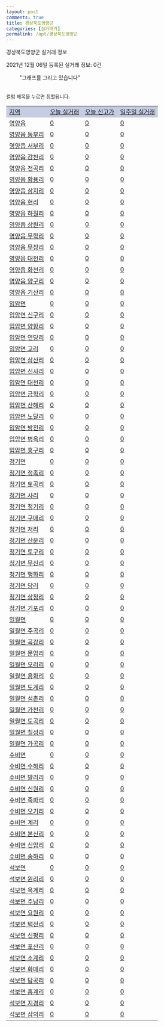 ```yaml
---
layout: post
comments: true
title: 경상북도영양군
categories: [실거래가]
permalink: /apt/경상북도영양군
---
```


경상북도영양군 실거래 정보

2021년 12월 06일 등록된 실거래 정보: 0건

<!--<script async src="https://pagead2.googlesyndication.com/pagead/js/adsbygoogle.js?client=ca-pub-3485438051770037"
 crossorigin="anonymous"></script>-->

<script type="text/javascript">
  google.charts.load('current', {'packages':['corechart']});
  google.charts.setOnLoadCallback(drawChart);

  function drawChart() {
    var data = google.visualization.arrayToDataTable([['거래일', '매매', '전월세', '전매'], ['21-01', 3, 0, 0], ['21-02', 1, 0, 0], ['21-04', 1, 1, 0], ['21-06', 1, 0, 0], ['21-07', 1, 0, 0], ['21-08', 1, 0, 0], ['21-09', 0, 2, 0], ['21-11', 0, 1, 0]]);

    var options = {
      title: '최근 1년간 유형별 거래량 추이',
      legend: { position: 'bottom' }
    };

    setTimeout(function() {
        var chart = new google.visualization.LineChart(document.getElementById('columnchart_material'));
        chart.draw(data, (options));
        document.getElementById('loading').style.display = 'none';
        var dayLabel = (new Date()).getDay();
        if (dayLabel < 2) {
            sorttable.innerSortFunction.apply(document.getElementById('week'), []);
            sorttable.innerSortFunction.apply(document.getElementById('week'), []);        
        }
        else {
            sorttable.innerSortFunction.apply(document.getElementById('today'), []);
            sorttable.innerSortFunction.apply(document.getElementById('today'), []);
        }
    }, 200);

  }
</script>

<div id="loading" style="z-index:20; display: block; margin-left: 35px">"그래프를 그리고 있습니다"</div>
<div id="columnchart_material" style="width: 95%; margin-left: -35px; display: block"></div>
<!--<div style="width: 95%; margin-left: -35px; display: block">
      <script async src="https://pagead2.googlesyndication.com/pagead/js/adsbygoogle.js?client=ca-pub-3485438051770037"
          crossorigin="anonymous"></script>
      <ins class="adsbygoogle"
          style="display:block"
          data-ad-format="fluid"
          data-ad-layout-key="-fb+5w+4e-db+86"
          data-ad-client="ca-pub-3485438051770037"
          data-ad-slot="1827090281"></ins>
      <script>
          (adsbygoogle = window.adsbygoogle || []).push({});
      </script>
</div>-->
<br>

<font size='small' style='font-size: small;'>컬럼 제목을 누르면 정렬됩니다.</font>
<table class="sortable">
  <tr style='background-color: rgba(114, 132, 186,0.4);'>
    <td id="region"><a href="#">지역</a></td>
    <td id="today"><a href="#">오늘 실거래</a></td>
    <td id="today_new"><a href="#">오늘 신고가</a></td>
    <td id="week"><a href="#">일주일 실거래</a></td>
  </tr>

  
  <tr class="item">
    <td><a href="경상북도영양군영양읍">영양읍</a></td>
    <td><a href="경상북도영양군영양읍">0</a></td>
    <td><a href="경상북도영양군영양읍">0</a></td>
    <td><a href="경상북도영양군영양읍">0</a></td>
  </tr>
    

  <tr class="item">
    <td><a href="경상북도영양군영양읍동부리">영양읍 동부리</a></td>
    <td><a href="경상북도영양군영양읍동부리">0</a></td>
    <td><a href="경상북도영양군영양읍동부리">0</a></td>
    <td><a href="경상북도영양군영양읍동부리">0</a></td>
  </tr>
    

  <tr class="item">
    <td><a href="경상북도영양군영양읍서부리">영양읍 서부리</a></td>
    <td><a href="경상북도영양군영양읍서부리">0</a></td>
    <td><a href="경상북도영양군영양읍서부리">0</a></td>
    <td><a href="경상북도영양군영양읍서부리">0</a></td>
  </tr>
    

  <tr class="item">
    <td><a href="경상북도영양군영양읍감천리">영양읍 감천리</a></td>
    <td><a href="경상북도영양군영양읍감천리">0</a></td>
    <td><a href="경상북도영양군영양읍감천리">0</a></td>
    <td><a href="경상북도영양군영양읍감천리">0</a></td>
  </tr>
    

  <tr class="item">
    <td><a href="경상북도영양군영양읍전곡리">영양읍 전곡리</a></td>
    <td><a href="경상북도영양군영양읍전곡리">0</a></td>
    <td><a href="경상북도영양군영양읍전곡리">0</a></td>
    <td><a href="경상북도영양군영양읍전곡리">0</a></td>
  </tr>
    

  <tr class="item">
    <td><a href="경상북도영양군영양읍황용리">영양읍 황용리</a></td>
    <td><a href="경상북도영양군영양읍황용리">0</a></td>
    <td><a href="경상북도영양군영양읍황용리">0</a></td>
    <td><a href="경상북도영양군영양읍황용리">0</a></td>
  </tr>
    

  <tr class="item">
    <td><a href="경상북도영양군영양읍삼지리">영양읍 삼지리</a></td>
    <td><a href="경상북도영양군영양읍삼지리">0</a></td>
    <td><a href="경상북도영양군영양읍삼지리">0</a></td>
    <td><a href="경상북도영양군영양읍삼지리">0</a></td>
  </tr>
    

  <tr class="item">
    <td><a href="경상북도영양군영양읍현리">영양읍 현리</a></td>
    <td><a href="경상북도영양군영양읍현리">0</a></td>
    <td><a href="경상북도영양군영양읍현리">0</a></td>
    <td><a href="경상북도영양군영양읍현리">0</a></td>
  </tr>
    

  <tr class="item">
    <td><a href="경상북도영양군영양읍하원리">영양읍 하원리</a></td>
    <td><a href="경상북도영양군영양읍하원리">0</a></td>
    <td><a href="경상북도영양군영양읍하원리">0</a></td>
    <td><a href="경상북도영양군영양읍하원리">0</a></td>
  </tr>
    

  <tr class="item">
    <td><a href="경상북도영양군영양읍상원리">영양읍 상원리</a></td>
    <td><a href="경상북도영양군영양읍상원리">0</a></td>
    <td><a href="경상북도영양군영양읍상원리">0</a></td>
    <td><a href="경상북도영양군영양읍상원리">0</a></td>
  </tr>
    

  <tr class="item">
    <td><a href="경상북도영양군영양읍무학리">영양읍 무학리</a></td>
    <td><a href="경상북도영양군영양읍무학리">0</a></td>
    <td><a href="경상북도영양군영양읍무학리">0</a></td>
    <td><a href="경상북도영양군영양읍무학리">0</a></td>
  </tr>
    

  <tr class="item">
    <td><a href="경상북도영양군영양읍무창리">영양읍 무창리</a></td>
    <td><a href="경상북도영양군영양읍무창리">0</a></td>
    <td><a href="경상북도영양군영양읍무창리">0</a></td>
    <td><a href="경상북도영양군영양읍무창리">0</a></td>
  </tr>
    

  <tr class="item">
    <td><a href="경상북도영양군영양읍대천리">영양읍 대천리</a></td>
    <td><a href="경상북도영양군영양읍대천리">0</a></td>
    <td><a href="경상북도영양군영양읍대천리">0</a></td>
    <td><a href="경상북도영양군영양읍대천리">0</a></td>
  </tr>
    

  <tr class="item">
    <td><a href="경상북도영양군영양읍화천리">영양읍 화천리</a></td>
    <td><a href="경상북도영양군영양읍화천리">0</a></td>
    <td><a href="경상북도영양군영양읍화천리">0</a></td>
    <td><a href="경상북도영양군영양읍화천리">0</a></td>
  </tr>
    

  <tr class="item">
    <td><a href="경상북도영양군영양읍양구리">영양읍 양구리</a></td>
    <td><a href="경상북도영양군영양읍양구리">0</a></td>
    <td><a href="경상북도영양군영양읍양구리">0</a></td>
    <td><a href="경상북도영양군영양읍양구리">0</a></td>
  </tr>
    

  <tr class="item">
    <td><a href="경상북도영양군영양읍기산리">영양읍 기산리</a></td>
    <td><a href="경상북도영양군영양읍기산리">0</a></td>
    <td><a href="경상북도영양군영양읍기산리">0</a></td>
    <td><a href="경상북도영양군영양읍기산리">0</a></td>
  </tr>
    

  <tr class="item">
    <td><a href="경상북도영양군입암면">입암면</a></td>
    <td><a href="경상북도영양군입암면">0</a></td>
    <td><a href="경상북도영양군입암면">0</a></td>
    <td><a href="경상북도영양군입암면">0</a></td>
  </tr>
    

  <tr class="item">
    <td><a href="경상북도영양군입암면신구리">입암면 신구리</a></td>
    <td><a href="경상북도영양군입암면신구리">0</a></td>
    <td><a href="경상북도영양군입암면신구리">0</a></td>
    <td><a href="경상북도영양군입암면신구리">0</a></td>
  </tr>
    

  <tr class="item">
    <td><a href="경상북도영양군입암면양항리">입암면 양항리</a></td>
    <td><a href="경상북도영양군입암면양항리">0</a></td>
    <td><a href="경상북도영양군입암면양항리">0</a></td>
    <td><a href="경상북도영양군입암면양항리">0</a></td>
  </tr>
    

  <tr class="item">
    <td><a href="경상북도영양군입암면연당리">입암면 연당리</a></td>
    <td><a href="경상북도영양군입암면연당리">0</a></td>
    <td><a href="경상북도영양군입암면연당리">0</a></td>
    <td><a href="경상북도영양군입암면연당리">0</a></td>
  </tr>
    

  <tr class="item">
    <td><a href="경상북도영양군입암면교리">입암면 교리</a></td>
    <td><a href="경상북도영양군입암면교리">0</a></td>
    <td><a href="경상북도영양군입암면교리">0</a></td>
    <td><a href="경상북도영양군입암면교리">0</a></td>
  </tr>
    

  <tr class="item">
    <td><a href="경상북도영양군입암면삼산리">입암면 삼산리</a></td>
    <td><a href="경상북도영양군입암면삼산리">0</a></td>
    <td><a href="경상북도영양군입암면삼산리">0</a></td>
    <td><a href="경상북도영양군입암면삼산리">0</a></td>
  </tr>
    

  <tr class="item">
    <td><a href="경상북도영양군입암면신사리">입암면 신사리</a></td>
    <td><a href="경상북도영양군입암면신사리">0</a></td>
    <td><a href="경상북도영양군입암면신사리">0</a></td>
    <td><a href="경상북도영양군입암면신사리">0</a></td>
  </tr>
    

  <tr class="item">
    <td><a href="경상북도영양군입암면대천리">입암면 대천리</a></td>
    <td><a href="경상북도영양군입암면대천리">0</a></td>
    <td><a href="경상북도영양군입암면대천리">0</a></td>
    <td><a href="경상북도영양군입암면대천리">0</a></td>
  </tr>
    

  <tr class="item">
    <td><a href="경상북도영양군입암면금학리">입암면 금학리</a></td>
    <td><a href="경상북도영양군입암면금학리">0</a></td>
    <td><a href="경상북도영양군입암면금학리">0</a></td>
    <td><a href="경상북도영양군입암면금학리">0</a></td>
  </tr>
    

  <tr class="item">
    <td><a href="경상북도영양군입암면산해리">입암면 산해리</a></td>
    <td><a href="경상북도영양군입암면산해리">0</a></td>
    <td><a href="경상북도영양군입암면산해리">0</a></td>
    <td><a href="경상북도영양군입암면산해리">0</a></td>
  </tr>
    

  <tr class="item">
    <td><a href="경상북도영양군입암면노달리">입암면 노달리</a></td>
    <td><a href="경상북도영양군입암면노달리">0</a></td>
    <td><a href="경상북도영양군입암면노달리">0</a></td>
    <td><a href="경상북도영양군입암면노달리">0</a></td>
  </tr>
    

  <tr class="item">
    <td><a href="경상북도영양군입암면방전리">입암면 방전리</a></td>
    <td><a href="경상북도영양군입암면방전리">0</a></td>
    <td><a href="경상북도영양군입암면방전리">0</a></td>
    <td><a href="경상북도영양군입암면방전리">0</a></td>
  </tr>
    

  <tr class="item">
    <td><a href="경상북도영양군입암면병옥리">입암면 병옥리</a></td>
    <td><a href="경상북도영양군입암면병옥리">0</a></td>
    <td><a href="경상북도영양군입암면병옥리">0</a></td>
    <td><a href="경상북도영양군입암면병옥리">0</a></td>
  </tr>
    

  <tr class="item">
    <td><a href="경상북도영양군입암면흥구리">입암면 흥구리</a></td>
    <td><a href="경상북도영양군입암면흥구리">0</a></td>
    <td><a href="경상북도영양군입암면흥구리">0</a></td>
    <td><a href="경상북도영양군입암면흥구리">0</a></td>
  </tr>
    

  <tr class="item">
    <td><a href="경상북도영양군청기면">청기면</a></td>
    <td><a href="경상북도영양군청기면">0</a></td>
    <td><a href="경상북도영양군청기면">0</a></td>
    <td><a href="경상북도영양군청기면">0</a></td>
  </tr>
    

  <tr class="item">
    <td><a href="경상북도영양군청기면정족리">청기면 정족리</a></td>
    <td><a href="경상북도영양군청기면정족리">0</a></td>
    <td><a href="경상북도영양군청기면정족리">0</a></td>
    <td><a href="경상북도영양군청기면정족리">0</a></td>
  </tr>
    

  <tr class="item">
    <td><a href="경상북도영양군청기면토곡리">청기면 토곡리</a></td>
    <td><a href="경상북도영양군청기면토곡리">0</a></td>
    <td><a href="경상북도영양군청기면토곡리">0</a></td>
    <td><a href="경상북도영양군청기면토곡리">0</a></td>
  </tr>
    

  <tr class="item">
    <td><a href="경상북도영양군청기면사리">청기면 사리</a></td>
    <td><a href="경상북도영양군청기면사리">0</a></td>
    <td><a href="경상북도영양군청기면사리">0</a></td>
    <td><a href="경상북도영양군청기면사리">0</a></td>
  </tr>
    

  <tr class="item">
    <td><a href="경상북도영양군청기면청기리">청기면 청기리</a></td>
    <td><a href="경상북도영양군청기면청기리">0</a></td>
    <td><a href="경상북도영양군청기면청기리">0</a></td>
    <td><a href="경상북도영양군청기면청기리">0</a></td>
  </tr>
    

  <tr class="item">
    <td><a href="경상북도영양군청기면구매리">청기면 구매리</a></td>
    <td><a href="경상북도영양군청기면구매리">0</a></td>
    <td><a href="경상북도영양군청기면구매리">0</a></td>
    <td><a href="경상북도영양군청기면구매리">0</a></td>
  </tr>
    

  <tr class="item">
    <td><a href="경상북도영양군청기면저리">청기면 저리</a></td>
    <td><a href="경상북도영양군청기면저리">0</a></td>
    <td><a href="경상북도영양군청기면저리">0</a></td>
    <td><a href="경상북도영양군청기면저리">0</a></td>
  </tr>
    

  <tr class="item">
    <td><a href="경상북도영양군청기면산운리">청기면 산운리</a></td>
    <td><a href="경상북도영양군청기면산운리">0</a></td>
    <td><a href="경상북도영양군청기면산운리">0</a></td>
    <td><a href="경상북도영양군청기면산운리">0</a></td>
  </tr>
    

  <tr class="item">
    <td><a href="경상북도영양군청기면토구리">청기면 토구리</a></td>
    <td><a href="경상북도영양군청기면토구리">0</a></td>
    <td><a href="경상북도영양군청기면토구리">0</a></td>
    <td><a href="경상북도영양군청기면토구리">0</a></td>
  </tr>
    

  <tr class="item">
    <td><a href="경상북도영양군청기면무진리">청기면 무진리</a></td>
    <td><a href="경상북도영양군청기면무진리">0</a></td>
    <td><a href="경상북도영양군청기면무진리">0</a></td>
    <td><a href="경상북도영양군청기면무진리">0</a></td>
  </tr>
    

  <tr class="item">
    <td><a href="경상북도영양군청기면행화리">청기면 행화리</a></td>
    <td><a href="경상북도영양군청기면행화리">0</a></td>
    <td><a href="경상북도영양군청기면행화리">0</a></td>
    <td><a href="경상북도영양군청기면행화리">0</a></td>
  </tr>
    

  <tr class="item">
    <td><a href="경상북도영양군청기면당리">청기면 당리</a></td>
    <td><a href="경상북도영양군청기면당리">0</a></td>
    <td><a href="경상북도영양군청기면당리">0</a></td>
    <td><a href="경상북도영양군청기면당리">0</a></td>
  </tr>
    

  <tr class="item">
    <td><a href="경상북도영양군청기면상청리">청기면 상청리</a></td>
    <td><a href="경상북도영양군청기면상청리">0</a></td>
    <td><a href="경상북도영양군청기면상청리">0</a></td>
    <td><a href="경상북도영양군청기면상청리">0</a></td>
  </tr>
    

  <tr class="item">
    <td><a href="경상북도영양군청기면기포리">청기면 기포리</a></td>
    <td><a href="경상북도영양군청기면기포리">0</a></td>
    <td><a href="경상북도영양군청기면기포리">0</a></td>
    <td><a href="경상북도영양군청기면기포리">0</a></td>
  </tr>
    

  <tr class="item">
    <td><a href="경상북도영양군일월면">일월면</a></td>
    <td><a href="경상북도영양군일월면">0</a></td>
    <td><a href="경상북도영양군일월면">0</a></td>
    <td><a href="경상북도영양군일월면">0</a></td>
  </tr>
    

  <tr class="item">
    <td><a href="경상북도영양군일월면주곡리">일월면 주곡리</a></td>
    <td><a href="경상북도영양군일월면주곡리">0</a></td>
    <td><a href="경상북도영양군일월면주곡리">0</a></td>
    <td><a href="경상북도영양군일월면주곡리">0</a></td>
  </tr>
    

  <tr class="item">
    <td><a href="경상북도영양군일월면곡강리">일월면 곡강리</a></td>
    <td><a href="경상북도영양군일월면곡강리">0</a></td>
    <td><a href="경상북도영양군일월면곡강리">0</a></td>
    <td><a href="경상북도영양군일월면곡강리">0</a></td>
  </tr>
    

  <tr class="item">
    <td><a href="경상북도영양군일월면문암리">일월면 문암리</a></td>
    <td><a href="경상북도영양군일월면문암리">0</a></td>
    <td><a href="경상북도영양군일월면문암리">0</a></td>
    <td><a href="경상북도영양군일월면문암리">0</a></td>
  </tr>
    

  <tr class="item">
    <td><a href="경상북도영양군일월면오리리">일월면 오리리</a></td>
    <td><a href="경상북도영양군일월면오리리">0</a></td>
    <td><a href="경상북도영양군일월면오리리">0</a></td>
    <td><a href="경상북도영양군일월면오리리">0</a></td>
  </tr>
    

  <tr class="item">
    <td><a href="경상북도영양군일월면용화리">일월면 용화리</a></td>
    <td><a href="경상북도영양군일월면용화리">0</a></td>
    <td><a href="경상북도영양군일월면용화리">0</a></td>
    <td><a href="경상북도영양군일월면용화리">0</a></td>
  </tr>
    

  <tr class="item">
    <td><a href="경상북도영양군일월면도계리">일월면 도계리</a></td>
    <td><a href="경상북도영양군일월면도계리">0</a></td>
    <td><a href="경상북도영양군일월면도계리">0</a></td>
    <td><a href="경상북도영양군일월면도계리">0</a></td>
  </tr>
    

  <tr class="item">
    <td><a href="경상북도영양군일월면섬촌리">일월면 섬촌리</a></td>
    <td><a href="경상북도영양군일월면섬촌리">0</a></td>
    <td><a href="경상북도영양군일월면섬촌리">0</a></td>
    <td><a href="경상북도영양군일월면섬촌리">0</a></td>
  </tr>
    

  <tr class="item">
    <td><a href="경상북도영양군일월면가천리">일월면 가천리</a></td>
    <td><a href="경상북도영양군일월면가천리">0</a></td>
    <td><a href="경상북도영양군일월면가천리">0</a></td>
    <td><a href="경상북도영양군일월면가천리">0</a></td>
  </tr>
    

  <tr class="item">
    <td><a href="경상북도영양군일월면도곡리">일월면 도곡리</a></td>
    <td><a href="경상북도영양군일월면도곡리">0</a></td>
    <td><a href="경상북도영양군일월면도곡리">0</a></td>
    <td><a href="경상북도영양군일월면도곡리">0</a></td>
  </tr>
    

  <tr class="item">
    <td><a href="경상북도영양군일월면칠성리">일월면 칠성리</a></td>
    <td><a href="경상북도영양군일월면칠성리">0</a></td>
    <td><a href="경상북도영양군일월면칠성리">0</a></td>
    <td><a href="경상북도영양군일월면칠성리">0</a></td>
  </tr>
    

  <tr class="item">
    <td><a href="경상북도영양군일월면가곡리">일월면 가곡리</a></td>
    <td><a href="경상북도영양군일월면가곡리">0</a></td>
    <td><a href="경상북도영양군일월면가곡리">0</a></td>
    <td><a href="경상북도영양군일월면가곡리">0</a></td>
  </tr>
    

  <tr class="item">
    <td><a href="경상북도영양군수비면">수비면</a></td>
    <td><a href="경상북도영양군수비면">0</a></td>
    <td><a href="경상북도영양군수비면">0</a></td>
    <td><a href="경상북도영양군수비면">0</a></td>
  </tr>
    

  <tr class="item">
    <td><a href="경상북도영양군수비면수하리">수비면 수하리</a></td>
    <td><a href="경상북도영양군수비면수하리">0</a></td>
    <td><a href="경상북도영양군수비면수하리">0</a></td>
    <td><a href="경상북도영양군수비면수하리">0</a></td>
  </tr>
    

  <tr class="item">
    <td><a href="경상북도영양군수비면발리리">수비면 발리리</a></td>
    <td><a href="경상북도영양군수비면발리리">0</a></td>
    <td><a href="경상북도영양군수비면발리리">0</a></td>
    <td><a href="경상북도영양군수비면발리리">0</a></td>
  </tr>
    

  <tr class="item">
    <td><a href="경상북도영양군수비면신원리">수비면 신원리</a></td>
    <td><a href="경상북도영양군수비면신원리">0</a></td>
    <td><a href="경상북도영양군수비면신원리">0</a></td>
    <td><a href="경상북도영양군수비면신원리">0</a></td>
  </tr>
    

  <tr class="item">
    <td><a href="경상북도영양군수비면죽파리">수비면 죽파리</a></td>
    <td><a href="경상북도영양군수비면죽파리">0</a></td>
    <td><a href="경상북도영양군수비면죽파리">0</a></td>
    <td><a href="경상북도영양군수비면죽파리">0</a></td>
  </tr>
    

  <tr class="item">
    <td><a href="경상북도영양군수비면오기리">수비면 오기리</a></td>
    <td><a href="경상북도영양군수비면오기리">0</a></td>
    <td><a href="경상북도영양군수비면오기리">0</a></td>
    <td><a href="경상북도영양군수비면오기리">0</a></td>
  </tr>
    

  <tr class="item">
    <td><a href="경상북도영양군수비면계리">수비면 계리</a></td>
    <td><a href="경상북도영양군수비면계리">0</a></td>
    <td><a href="경상북도영양군수비면계리">0</a></td>
    <td><a href="경상북도영양군수비면계리">0</a></td>
  </tr>
    

  <tr class="item">
    <td><a href="경상북도영양군수비면본신리">수비면 본신리</a></td>
    <td><a href="경상북도영양군수비면본신리">0</a></td>
    <td><a href="경상북도영양군수비면본신리">0</a></td>
    <td><a href="경상북도영양군수비면본신리">0</a></td>
  </tr>
    

  <tr class="item">
    <td><a href="경상북도영양군수비면신암리">수비면 신암리</a></td>
    <td><a href="경상북도영양군수비면신암리">0</a></td>
    <td><a href="경상북도영양군수비면신암리">0</a></td>
    <td><a href="경상북도영양군수비면신암리">0</a></td>
  </tr>
    

  <tr class="item">
    <td><a href="경상북도영양군수비면송하리">수비면 송하리</a></td>
    <td><a href="경상북도영양군수비면송하리">0</a></td>
    <td><a href="경상북도영양군수비면송하리">0</a></td>
    <td><a href="경상북도영양군수비면송하리">0</a></td>
  </tr>
    

  <tr class="item">
    <td><a href="경상북도영양군석보면">석보면</a></td>
    <td><a href="경상북도영양군석보면">0</a></td>
    <td><a href="경상북도영양군석보면">0</a></td>
    <td><a href="경상북도영양군석보면">0</a></td>
  </tr>
    

  <tr class="item">
    <td><a href="경상북도영양군석보면원리리">석보면 원리리</a></td>
    <td><a href="경상북도영양군석보면원리리">0</a></td>
    <td><a href="경상북도영양군석보면원리리">0</a></td>
    <td><a href="경상북도영양군석보면원리리">0</a></td>
  </tr>
    

  <tr class="item">
    <td><a href="경상북도영양군석보면옥계리">석보면 옥계리</a></td>
    <td><a href="경상북도영양군석보면옥계리">0</a></td>
    <td><a href="경상북도영양군석보면옥계리">0</a></td>
    <td><a href="경상북도영양군석보면옥계리">0</a></td>
  </tr>
    

  <tr class="item">
    <td><a href="경상북도영양군석보면주남리">석보면 주남리</a></td>
    <td><a href="경상북도영양군석보면주남리">0</a></td>
    <td><a href="경상북도영양군석보면주남리">0</a></td>
    <td><a href="경상북도영양군석보면주남리">0</a></td>
  </tr>
    

  <tr class="item">
    <td><a href="경상북도영양군석보면요원리">석보면 요원리</a></td>
    <td><a href="경상북도영양군석보면요원리">0</a></td>
    <td><a href="경상북도영양군석보면요원리">0</a></td>
    <td><a href="경상북도영양군석보면요원리">0</a></td>
  </tr>
    

  <tr class="item">
    <td><a href="경상북도영양군석보면택전리">석보면 택전리</a></td>
    <td><a href="경상북도영양군석보면택전리">0</a></td>
    <td><a href="경상북도영양군석보면택전리">0</a></td>
    <td><a href="경상북도영양군석보면택전리">0</a></td>
  </tr>
    

  <tr class="item">
    <td><a href="경상북도영양군석보면신평리">석보면 신평리</a></td>
    <td><a href="경상북도영양군석보면신평리">0</a></td>
    <td><a href="경상북도영양군석보면신평리">0</a></td>
    <td><a href="경상북도영양군석보면신평리">0</a></td>
  </tr>
    

  <tr class="item">
    <td><a href="경상북도영양군석보면포산리">석보면 포산리</a></td>
    <td><a href="경상북도영양군석보면포산리">0</a></td>
    <td><a href="경상북도영양군석보면포산리">0</a></td>
    <td><a href="경상북도영양군석보면포산리">0</a></td>
  </tr>
    

  <tr class="item">
    <td><a href="경상북도영양군석보면소계리">석보면 소계리</a></td>
    <td><a href="경상북도영양군석보면소계리">0</a></td>
    <td><a href="경상북도영양군석보면소계리">0</a></td>
    <td><a href="경상북도영양군석보면소계리">0</a></td>
  </tr>
    

  <tr class="item">
    <td><a href="경상북도영양군석보면화매리">석보면 화매리</a></td>
    <td><a href="경상북도영양군석보면화매리">0</a></td>
    <td><a href="경상북도영양군석보면화매리">0</a></td>
    <td><a href="경상북도영양군석보면화매리">0</a></td>
  </tr>
    

  <tr class="item">
    <td><a href="경상북도영양군석보면답곡리">석보면 답곡리</a></td>
    <td><a href="경상북도영양군석보면답곡리">0</a></td>
    <td><a href="경상북도영양군석보면답곡리">0</a></td>
    <td><a href="경상북도영양군석보면답곡리">0</a></td>
  </tr>
    

  <tr class="item">
    <td><a href="경상북도영양군석보면홍계리">석보면 홍계리</a></td>
    <td><a href="경상북도영양군석보면홍계리">0</a></td>
    <td><a href="경상북도영양군석보면홍계리">0</a></td>
    <td><a href="경상북도영양군석보면홍계리">0</a></td>
  </tr>
    

  <tr class="item">
    <td><a href="경상북도영양군석보면지경리">석보면 지경리</a></td>
    <td><a href="경상북도영양군석보면지경리">0</a></td>
    <td><a href="경상북도영양군석보면지경리">0</a></td>
    <td><a href="경상북도영양군석보면지경리">0</a></td>
  </tr>
    

  <tr class="item">
    <td><a href="경상북도영양군석보면삼의리">석보면 삼의리</a></td>
    <td><a href="경상북도영양군석보면삼의리">0</a></td>
    <td><a href="경상북도영양군석보면삼의리">0</a></td>
    <td><a href="경상북도영양군석보면삼의리">0</a></td>
  </tr>
    


</table>


    